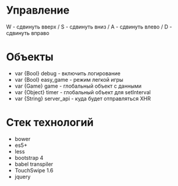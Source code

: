 # Управление

W - сдвинуть вверх / S - сдвинуть вниз / A - сдвинуть влево / D - сдвинуть вправо

# Объекты

* var {Bool} debug - включить логирование
* var {Bool} easy_game - режим легкой игры
* var {Game} game - глобальный объект с данными
* var {Object} timer - глобальный объект для setInterval
* var {String} server_api - куда будет отправляться XHR
 
# Стек технологий

* bower
* es5+
* less
* bootstrap 4
* babel transpiler
* TouchSwipe 1.6
* jquery